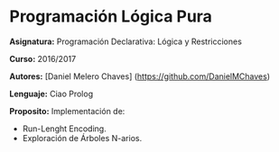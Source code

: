 # Programación Lógica Pura

**Asignatura:** Programación Declarativa: Lógica y Restricciones

**Curso:** 2016/2017

**Autores:** [Daniel Melero Chaves] (https://github.com/DanielMChaves)

**Lenguaje:** Ciao Prolog

**Proposito:** Implementación de:
- Run-Lenght Encoding.
- Exploración de Árboles N-arios.
